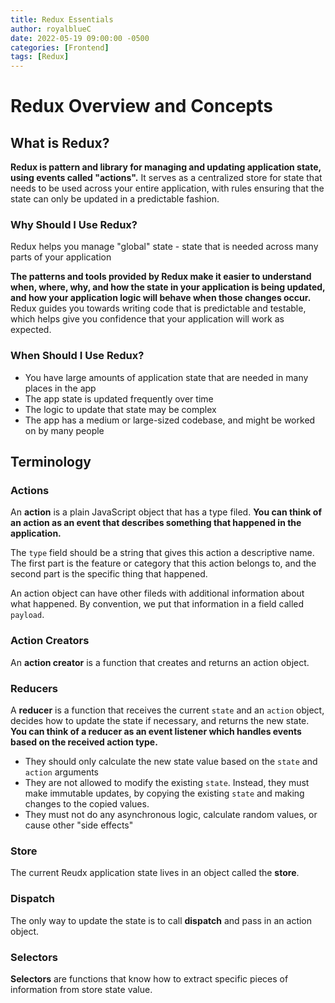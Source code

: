```yaml
---
title: Redux Essentials
author: royalblueC
date: 2022-05-19 09:00:00 -0500
categories: [Frontend]
tags: [Redux]
---
```


# Redux Overview and Concepts

## What is Redux?

**Redux is pattern and library for managing and updating application state, using events called "actions".** It serves as a centralized store for state that needs to be used across your entire application, with rules ensuring that the state can only be updated in a predictable fashion.

### Why Should I Use Redux?

Redux helps you manage "global" state - state that is needed across many parts of your application

**The patterns and tools provided by Redux make it easier to understand when, where, why, and how the state in your application is being updated, and how your application logic will behave when those changes occur.** Redux guides you towards writing code that is predictable and testable, which helps give you confidence that your application will work as expected.

### When Should I Use Redux?

- You have large amounts of application state that are needed in many places in the app
- The app state is updated frequently over time
- The logic to update that state may be complex
- The app has a medium or large-sized codebase, and might be worked on by many people

## Terminology

### Actions

An **action** is a plain JavaScript object that has a type filed. **You can think of an action as an event that describes something that happened in the application.**

The `type` field should be a string that gives this action a descriptive name. The first part is the feature or category that this action belongs to, and the second part is the specific thing that happened.

An action object can have other fileds with additional information about what happened. By convention, we put that information in a field called `payload`.

### Action Creators

An **action creator** is a function that creates and returns an action object.

### Reducers

A **reducer** is a function that receives the current `state` and an `action` object, decides how to update the state if necessary, and returns the new state. **You can think of a reducer as an event listener which handles events based on the received action type.**

- They should only calculate the new state value based on the `state` and `action` arguments
- They are not allowed to modify the existing `state`. Instead, they must make immutable updates, by copying the existing `state` and making changes to the copied values.
- They must not do any asynchronous logic, calculate random values, or cause other "side effects"

### Store

The current Reudx application state lives in an object called the **store**.

### Dispatch

The only way to update the state is to call **dispatch** and pass in an action object.

### Selectors

**Selectors** are functions that know how to extract specific pieces of information from store state value.
